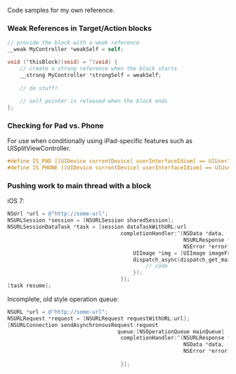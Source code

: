 Code samples for my own reference.

### Weak References in Target/Action blocks


```objectivec
// provide the block with a weak reference
__weak MyController *weakSelf = self;

void (^thisBlock)(void) = ^(void) {
    // create a strong reference when the block starts
    __strong MyController *strongSelf = weakSelf;
    
    // do stuff!
    
    // self pointer is released when the block ends
};
```

### Checking for Pad vs. Phone

For use when conditionally using iPad-specific features such as UISplitViewController.

```objectivec
#define IS_PAD [[UIDevice currentDevice] userInterfaceIdiom] == UIUserInterfaceIdiomPad
#define IS_PHONE [[UIDevice currentDevice] userInterfaceIdiom] == UIUserInterfaceIdiomPhone
```

### Pushing work to main thread with a block

iOS 7:

```objectivec
NSUrl *url = @"http://some-url";
NSURLSession *session = [NSURLSession sharedSession];
NSURLSessionDataTask *task = [session dataTaskWithURL:url
                                    completionHandler:^(NSData *data,
                                                        NSURLResponse *response,
                                                        NSError *error) {
                                        UIImage *img = [UIImage imageFromData:data];
                                        dispatch_async(dispatch_get_main_queue(), ^{
                                            // code
                                        });
                                    }];
[task resume];
```

Incomplete, old style operation queue:

```objectivec
NSURL *url = @"http://some-url";
NSURLRequest *request = [NSURLRequest requestWithURL:url];
[NSURLConnection sendAsynchronousRequest:request
                                   queue:[NSOperationQueue mainQueue]
                                    completionHandler:^(NSURLResponse *response,
                                                        NSData *data,
                                                        NSError *error) {
                                        
                                    }];
```

